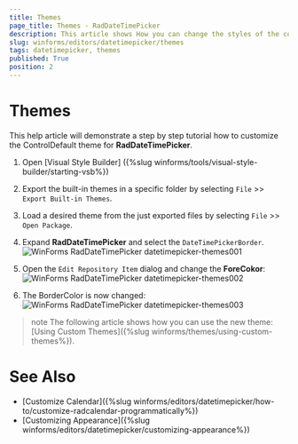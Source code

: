 ```yaml
---
title: Themes
page_title: Themes - RadDateTimePicker
description: This article shows How you can change the styles of the control in Visual Style Builder.
slug: winforms/editors/datetimepicker/themes
tags: datetimepicker, themes
published: True
position: 2
---
```


# Themes

This help article will demonstrate a step by step tutorial how to customize the ControlDefault theme for __RadDateTimePicker__.

1. Open [Visual Style Builder] ({%slug winforms/tools/visual-style-builder/starting-vsb%})
2. Export the built-in themes in a specific folder by selecting `File` >> `Export Built-in Themes`.
3. Load a desired theme from the just exported files by selecting `File` >> `Open Package`.
4. Expand __RadDateTimePicker__ and select the `DateTimePickerBorder`. 
    ![WinForms RadDateTimePicker datetimepicker-themes001](images/datetimepicker-themes001.png)

5. Open the `Edit Repository Item` dialog and change the __ForeCokor__:
   ![WinForms RadDateTimePicker datetimepicker-themes002](images/datetimepicker-themes002.png)

6. The BorderColor is now changed:
   ![WinForms RadDateTimePicker datetimepicker-themes003](images/datetimepicker-themes003.png)

>note The following article shows how you can use the new theme: [Using Custom Themes]({%slug winforms/themes/using-custom-themes%}).

 
# See Also

* [Customize Calendar]({%slug winforms/editors/datetimepicker/how-to/customize-radcalendar-programmatically%})
* [Customizing Appearance]({%slug winforms/editors/datetimepicker/customizing-appearance%})
